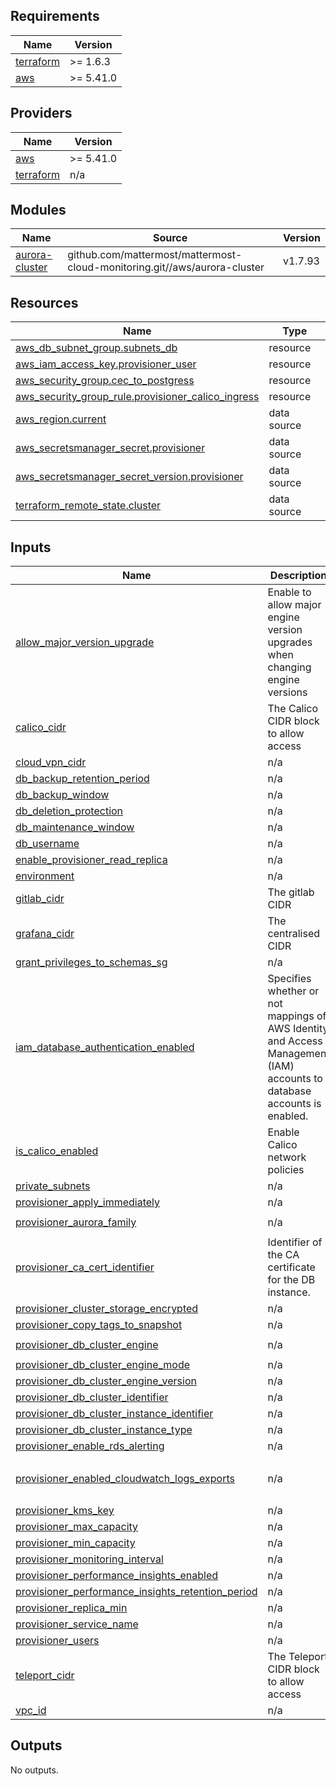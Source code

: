 ## Requirements

| Name | Version |
|------|---------|
| <a name="requirement_terraform"></a> [terraform](#requirement\_terraform) | >= 1.6.3 |
| <a name="requirement_aws"></a> [aws](#requirement\_aws) | >= 5.41.0 |

## Providers

| Name | Version |
|------|---------|
| <a name="provider_aws"></a> [aws](#provider\_aws) | >= 5.41.0 |
| <a name="provider_terraform"></a> [terraform](#provider\_terraform) | n/a |

## Modules

| Name | Source | Version |
|------|--------|---------|
| <a name="module_aurora-cluster"></a> [aurora-cluster](#module\_aurora-cluster) | github.com/mattermost/mattermost-cloud-monitoring.git//aws/aurora-cluster | v1.7.93 |

## Resources

| Name | Type |
|------|------|
| [aws_db_subnet_group.subnets_db](https://registry.terraform.io/providers/hashicorp/aws/latest/docs/resources/db_subnet_group) | resource |
| [aws_iam_access_key.provisioner_user](https://registry.terraform.io/providers/hashicorp/aws/latest/docs/resources/iam_access_key) | resource |
| [aws_security_group.cec_to_postgress](https://registry.terraform.io/providers/hashicorp/aws/latest/docs/resources/security_group) | resource |
| [aws_security_group_rule.provisioner_calico_ingress](https://registry.terraform.io/providers/hashicorp/aws/latest/docs/resources/security_group_rule) | resource |
| [aws_region.current](https://registry.terraform.io/providers/hashicorp/aws/latest/docs/data-sources/region) | data source |
| [aws_secretsmanager_secret.provisioner](https://registry.terraform.io/providers/hashicorp/aws/latest/docs/data-sources/secretsmanager_secret) | data source |
| [aws_secretsmanager_secret_version.provisioner](https://registry.terraform.io/providers/hashicorp/aws/latest/docs/data-sources/secretsmanager_secret_version) | data source |
| [terraform_remote_state.cluster](https://registry.terraform.io/providers/hashicorp/terraform/latest/docs/data-sources/remote_state) | data source |

## Inputs

| Name | Description | Type | Default | Required |
|------|-------------|------|---------|:--------:|
| <a name="input_allow_major_version_upgrade"></a> [allow\_major\_version\_upgrade](#input\_allow\_major\_version\_upgrade) | Enable to allow major engine version upgrades when changing engine versions | `bool` | `false` | no |
| <a name="input_calico_cidr"></a> [calico\_cidr](#input\_calico\_cidr) | The Calico CIDR block to allow access | `list(string)` | `[]` | no |
| <a name="input_cloud_vpn_cidr"></a> [cloud\_vpn\_cidr](#input\_cloud\_vpn\_cidr) | n/a | `list(string)` | n/a | yes |
| <a name="input_db_backup_retention_period"></a> [db\_backup\_retention\_period](#input\_db\_backup\_retention\_period) | n/a | `string` | n/a | yes |
| <a name="input_db_backup_window"></a> [db\_backup\_window](#input\_db\_backup\_window) | n/a | `string` | n/a | yes |
| <a name="input_db_deletion_protection"></a> [db\_deletion\_protection](#input\_db\_deletion\_protection) | n/a | `bool` | `true` | no |
| <a name="input_db_maintenance_window"></a> [db\_maintenance\_window](#input\_db\_maintenance\_window) | n/a | `string` | n/a | yes |
| <a name="input_db_username"></a> [db\_username](#input\_db\_username) | n/a | `string` | n/a | yes |
| <a name="input_enable_provisioner_read_replica"></a> [enable\_provisioner\_read\_replica](#input\_enable\_provisioner\_read\_replica) | n/a | `bool` | `true` | no |
| <a name="input_environment"></a> [environment](#input\_environment) | n/a | `string` | n/a | yes |
| <a name="input_gitlab_cidr"></a> [gitlab\_cidr](#input\_gitlab\_cidr) | The gitlab CIDR | `list(any)` | n/a | yes |
| <a name="input_grafana_cidr"></a> [grafana\_cidr](#input\_grafana\_cidr) | The centralised CIDR | `list(any)` | n/a | yes |
| <a name="input_grant_privileges_to_schemas_sg"></a> [grant\_privileges\_to\_schemas\_sg](#input\_grant\_privileges\_to\_schemas\_sg) | n/a | `string` | `""` | no |
| <a name="input_iam_database_authentication_enabled"></a> [iam\_database\_authentication\_enabled](#input\_iam\_database\_authentication\_enabled) | Specifies whether or not mappings of AWS Identity and Access Management (IAM) accounts to database accounts is enabled. | `bool` | `false` | no |
| <a name="input_is_calico_enabled"></a> [is\_calico\_enabled](#input\_is\_calico\_enabled) | Enable Calico network policies | `bool` | `false` | no |
| <a name="input_private_subnets"></a> [private\_subnets](#input\_private\_subnets) | n/a | `list(string)` | n/a | yes |
| <a name="input_provisioner_apply_immediately"></a> [provisioner\_apply\_immediately](#input\_provisioner\_apply\_immediately) | n/a | `bool` | `false` | no |
| <a name="input_provisioner_aurora_family"></a> [provisioner\_aurora\_family](#input\_provisioner\_aurora\_family) | n/a | `string` | `"aurora-postgresql14"` | no |
| <a name="input_provisioner_ca_cert_identifier"></a> [provisioner\_ca\_cert\_identifier](#input\_provisioner\_ca\_cert\_identifier) | Identifier of the CA certificate for the DB instance. | `string` | `"rds-ca-rsa4096-g1"` | no |
| <a name="input_provisioner_cluster_storage_encrypted"></a> [provisioner\_cluster\_storage\_encrypted](#input\_provisioner\_cluster\_storage\_encrypted) | n/a | `bool` | `true` | no |
| <a name="input_provisioner_copy_tags_to_snapshot"></a> [provisioner\_copy\_tags\_to\_snapshot](#input\_provisioner\_copy\_tags\_to\_snapshot) | n/a | `bool` | `true` | no |
| <a name="input_provisioner_db_cluster_engine"></a> [provisioner\_db\_cluster\_engine](#input\_provisioner\_db\_cluster\_engine) | n/a | `string` | `"aurora-postgresql"` | no |
| <a name="input_provisioner_db_cluster_engine_mode"></a> [provisioner\_db\_cluster\_engine\_mode](#input\_provisioner\_db\_cluster\_engine\_mode) | n/a | `string` | `"provisioned"` | no |
| <a name="input_provisioner_db_cluster_engine_version"></a> [provisioner\_db\_cluster\_engine\_version](#input\_provisioner\_db\_cluster\_engine\_version) | n/a | `string` | `"14.10"` | no |
| <a name="input_provisioner_db_cluster_identifier"></a> [provisioner\_db\_cluster\_identifier](#input\_provisioner\_db\_cluster\_identifier) | n/a | `string` | n/a | yes |
| <a name="input_provisioner_db_cluster_instance_identifier"></a> [provisioner\_db\_cluster\_instance\_identifier](#input\_provisioner\_db\_cluster\_instance\_identifier) | n/a | `string` | n/a | yes |
| <a name="input_provisioner_db_cluster_instance_type"></a> [provisioner\_db\_cluster\_instance\_type](#input\_provisioner\_db\_cluster\_instance\_type) | n/a | `string` | `"db.serverless"` | no |
| <a name="input_provisioner_enable_rds_alerting"></a> [provisioner\_enable\_rds\_alerting](#input\_provisioner\_enable\_rds\_alerting) | n/a | `bool` | `false` | no |
| <a name="input_provisioner_enabled_cloudwatch_logs_exports"></a> [provisioner\_enabled\_cloudwatch\_logs\_exports](#input\_provisioner\_enabled\_cloudwatch\_logs\_exports) | n/a | `list(string)` | <pre>[<br/>  "postgresql"<br/>]</pre> | no |
| <a name="input_provisioner_kms_key"></a> [provisioner\_kms\_key](#input\_provisioner\_kms\_key) | n/a | `string` | n/a | yes |
| <a name="input_provisioner_max_capacity"></a> [provisioner\_max\_capacity](#input\_provisioner\_max\_capacity) | n/a | `number` | `4` | no |
| <a name="input_provisioner_min_capacity"></a> [provisioner\_min\_capacity](#input\_provisioner\_min\_capacity) | n/a | `number` | `0.5` | no |
| <a name="input_provisioner_monitoring_interval"></a> [provisioner\_monitoring\_interval](#input\_provisioner\_monitoring\_interval) | n/a | `number` | n/a | yes |
| <a name="input_provisioner_performance_insights_enabled"></a> [provisioner\_performance\_insights\_enabled](#input\_provisioner\_performance\_insights\_enabled) | n/a | `bool` | n/a | yes |
| <a name="input_provisioner_performance_insights_retention_period"></a> [provisioner\_performance\_insights\_retention\_period](#input\_provisioner\_performance\_insights\_retention\_period) | n/a | `number` | n/a | yes |
| <a name="input_provisioner_replica_min"></a> [provisioner\_replica\_min](#input\_provisioner\_replica\_min) | n/a | `number` | n/a | yes |
| <a name="input_provisioner_service_name"></a> [provisioner\_service\_name](#input\_provisioner\_service\_name) | n/a | `string` | `"provisioner"` | no |
| <a name="input_provisioner_users"></a> [provisioner\_users](#input\_provisioner\_users) | n/a | `list(string)` | n/a | yes |
| <a name="input_teleport_cidr"></a> [teleport\_cidr](#input\_teleport\_cidr) | The Teleport CIDR block to allow access | `list(string)` | n/a | yes |
| <a name="input_vpc_id"></a> [vpc\_id](#input\_vpc\_id) | n/a | `string` | n/a | yes |

## Outputs

No outputs.
